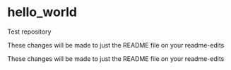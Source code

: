 # hello_world
Test repository

These changes will be made to just the README file on your readme-edits 


These changes will be made to just the README file on your readme-edits 
